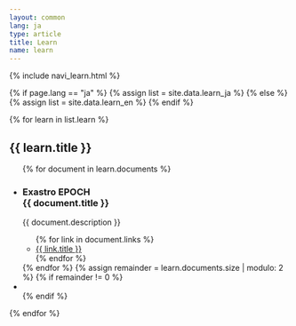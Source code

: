 ```yaml
---
layout: common
lang: ja
type: article
title: Learn
name: learn
---
```


<style>

article {
display: flex;
flex-wrap: wrap;
}
#articleTitle {
width: 100%;
}
#articleNavi {
width: 320px;
padding: 16px;
background-color: #F4F9F8;
border-right: 1px solid #BCDDD7;
}
#articleBody {
width: calc( 100% - 320px );
}
.article-navi-search {
margin-bottom: 16px; padding: 16px;
}
.article-navi-list {
position: sticky;
top: 40px;
}
.article-navi-item {
margin-bottom: 16px;
}
.article-navi-contents-list {

}
.article-navi-contents-item {

}
.article-navi-contents-item:last-child {
border-bottom: none;
}
.article-navi-contents-link {
display: block;
padding: 12px 16px;
border-radius: 4px;
text-decoration: none;
font-size: 16px;
color: #333;
}
.article-navi-contents-link.hover {
background-color: #E9F4F2;
}
.article-navi-title > .article-navi-contents-link {
font-size: 20px;
color: #1F8C78;
}
.article-navi-contents-item > .article-navi-contents-link {
padding-left: 2em;
}
.article-navi-list .fas {
margin-right: 16px;
}
.article-navi-contents-item .fas {
color: #8FC6BC;
}

</style>

{% include navi_learn.html %}

{% if page.lang == "ja" %}
    {% assign list = site.data.learn_ja %}
{% else %}
    {% assign list = site.data.learn_en %}
{% endif %}

{% for learn in list.learn %}
<section class="">
    <h2><i class="{{ learn.icon }}"></i> {{ learn.title }}</h2>
    <ul class="content-list">
    {% for document in learn.documents %}
        <li class="content-item">
            <div class="content-card">
                <div class="content-header">
                    <h3 class="content-title">
                        <span class="content-type">Exastro EPOCH</span><br>
                        {{ document.title }}
                    </h3>
                </div>
                <div class="content-body">
                    <p class="content-paragraph">{{ document.description }}</p>
                </div>
                <div class="content-footer">
                    <ul class="content-link-list">
                    {% for link in document.links %}
                        <li class="content-link-item">
                            <a class="content-link" href="{{ link.url }}">
                                {{ link.title }} <i class="fas fa-angle-right"></i>
                            </a>
                        </li>
                    {% endfor %}
                    </ul>
                </div>
            </div>
        </li>
    {% endfor %}
    {% assign remainder = learn.documents.size | modulo: 2 %}
    {% if remainder != 0 %}
        <li class="content-item content-item-padding"></li>
    {% endif %}
    </ul>
</section>
{% endfor %}